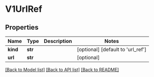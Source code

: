 # V1UrlRef

## Properties
Name | Type | Description | Notes
------------ | ------------- | ------------- | -------------
**kind** | **str** |  | [optional] [default to 'url_ref']
**url** | **str** |  | [optional] 

[[Back to Model list]](../README.md#documentation-for-models) [[Back to API list]](../README.md#documentation-for-api-endpoints) [[Back to README]](../README.md)


